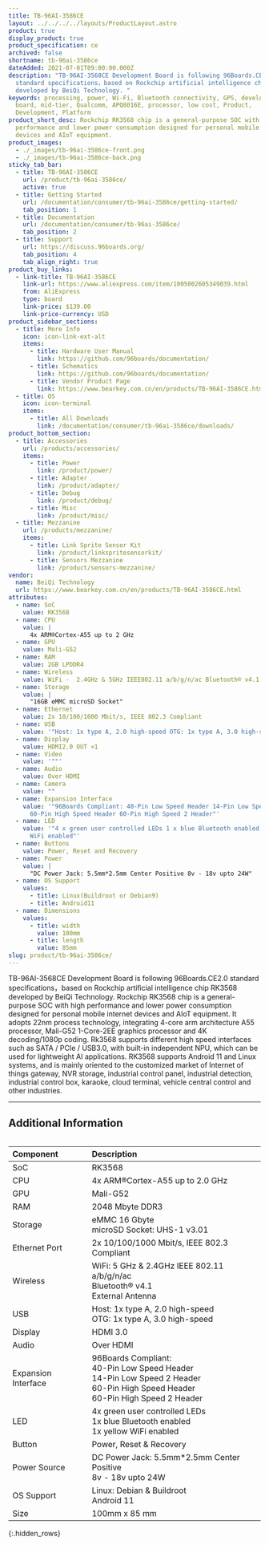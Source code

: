 ```yaml
---
title: TB-96AI-3586CE
layout: ../../../../layouts/ProductLayout.astro
product: true
display_product: true
product_specification: ce
archived: false
shortname: tb-96ai-3586ce
dateAdded: 2021-07-01T09:00:00.000Z
description: "TB-96AI-3568CE Development Board is following 96Boards.CE2.0
  standard specifications，based on Rockchip artificial intelligence chip RK3568
  developed by BeiQi Technology. "
keywords: processing, power, Wi-Fi, Bluetooth connectivity, GPS, development,
  board, mid-tier, Qualcomm, APQ8016E, processor, low cost, Product,
  Development, Platform
product_short_desc: Rockchip RK3568 chip is a general-purpose SOC with high
  performance and lower power consumption designed for personal mobile internet
  devices and AIoT equipment.
product_images:
  - ./_images/tb-96ai-3586ce-front.png
  - ./_images/tb-96ai-3586ce-back.png
sticky_tab_bar:
  - title: TB-96AI-3586CE
    url: /product/tb-96ai-3586ce/
    active: true
  - title: Getting Started
    url: /documentation/consumer/tb-96ai-3586ce/getting-started/
    tab_position: 1
  - title: Documentation
    url: /documentation/consumer/tb-96ai-3586ce/
    tab_position: 2
  - title: Support
    url: https://discuss.96boards.org/
    tab_position: 4
    tab_align_right: true
product_buy_links:
  - link-title: TB-96AI-3586CE
    link-url: https://www.aliexpress.com/item/1005002605349039.html
    from: AliExpress
    type: board
    link-price: $139.00
    link-price-currency: USD
product_sidebar_sections:
  - title: More Info
    icon: icon-link-ext-alt
    items:
      - title: Hardware User Manual
        link: https://github.com/96boards/documentation/
      - title: Schematics
        link: https://github.com/96boards/documentation/
      - title: Vendor Product Page
        link: https://www.bearkey.com.cn/en/products/TB-96AI-3586CE.html
  - title: OS
    icon: icon-terminal
    items:
      - title: All Downloads
        link: /documentation/consumer/tb-96ai-3586ce/downloads/
product_bottom_section:
  - title: Accessories
    url: /products/accessories/
    items:
      - title: Power
        link: /product/power/
      - title: Adapter
        link: /product/adapter/
      - title: Debug
        link: /product/debug/
      - title: Misc
        link: /product/misc/
  - title: Mezzanine
    url: /products/mezzanine/
    items:
      - title: Link Sprite Sensor Kit
        link: /product/linkspritesensorkit/
      - title: Sensors Mezzanine
        link: /product/sensors-mezzanine/
vendor:
  name: BeiQi Technology
  url: https://www.bearkey.com.cn/en/products/TB-96AI-3586CE.html
attributes:
  - name: SoC
    value: RK3568
  - name: CPU
    value: |
      4x ARM®Cortex-A55 up to 2 GHz
  - name: GPU
    value: Mali-G52
  - name: RAM
    value: 2GB LPDDR4
  - name: Wireless
    value: WiFi -  2.4GHz & 5GHz IEEE802.11 a/b/g/n/ac Bluetooth® v4.1 WIFI/BT ANT×1
  - name: Storage
    value: |
      "16GB eMMC microSD Socket"
  - name: Ethernet
    value: 2x 10/100/1000 Mbit/s, IEEE 802.3 Compliant
  - name: USB
    value: '"Host: 1x type A, 2.0 high-speed OTG: 1x type A, 3.0 high-speed"'
  - name: Display
    value: HDMI2.0 OUT ×1
  - name: Video
    value: '""'
  - name: Audio
    value: Over HDMI
  - name: Camera
    value: ""
  - name: Expansion Interface
    value: '"96Boards Compliant: 40-Pin Low Speed Header 14-Pin Low Speed 2 Header
      60-Pin High Speed Header 60-Pin High Speed 2 Header"'
  - name: LED
    value: '"4 x green user controlled LEDs 1 x blue Bluetooth enabled 1 x yellow
      WiFi enabled"'
  - name: Buttons
    value: Power, Reset and Recovery
  - name: Power
    value: |
      "DC Power Jack: 5.5mm*2.5mm Center Positive 8v - 18v upto 24W"
  - name: OS Support
    values:
      - title: Linux(Buildroot or Debian9)
      - title: Android11
  - name: Dimensions
    values:
      - title: width
        value: 100mm
      - title: length
        value: 85mm
slug: product/tb-96ai-3586ce/
---
```

TB-96AI-3568CE Development Board is following 96Boards.CE2.0 standard specifications，based on Rockchip artificial intelligence chip RK3568 developed by BeiQi Technology.
Rockchip RK3568 chip is a general-purpose SOC with high performance and lower power consumption designed for personal mobile internet devices and AIoT equipment. 
It adopts 22nm process technology, integrating 4-core arm architecture A55 processor, Mali-G52 1-Core-2EE graphics processor and 4K decoding/1080p coding. Rk3568 supports different high speed interfaces such as SATA / PCIe / USB3.0, with built-in independent NPU, which can be used for lightweight AI applications. RK3568 supports Android 11 and Linux systems, and is mainly oriented to the customized market of Internet of things gateway, NVR storage, industrial control panel, industrial detection, industrial control box, karaoke, cloud terminal, vehicle central control and other industries.


*******

## Additional Information

<div style="overflow-x:scroll;" markdown="1">

|   Component          |   Description |
|:---------------------|:--------------|
|  SoC                 | RK3568              |
|  CPU                 | 4x ARM®Cortex-A55 up to 2.0 GHz                                                      |
|  GPU                 | Mali-G52                                                                           |
|  RAM                 | 2048 Mbyte DDR3                                                                                                    |
|  Storage             | eMMC 16 Gbyte <br> microSD Socket: UHS-1 v3.01                           |
|  Ethernet Port       | 2x 10/100/1000 Mbit/s, IEEE 802.3 Compliant                                                                               |
|  Wireless            | WiFi: 5 GHz & 2.4GHz IEEE 802.11 a/b/g/n/ac <br> Bluetooth® v4.1 <br> External Antenna                           |
|  USB                 | Host: 1x type A, 2.0 high-speed <br> OTG: 1x type A, 3.0 high-speed                                             |
|  Display             | HDMI 3.0                                                                                |
|  Audio               | Over HDMI                                                                                                              |
|  Expansion Interface | 96Boards Compliant: <br> 40-Pin Low Speed Header <br> 14-Pin Low Speed 2 Header <br> 60-Pin High Speed Header <br>  60-Pin High Speed 2 Header                                       |
|  LED                 | 4x green user controlled LEDs <br> 1x blue Bluetooth enabled <br> 1x yellow WiFi enabled |
|  Button              | Power, Reset & Recovery                                                                                                      |
|  Power Source        | DC Power Jack: 5.5mm*2.5mm Center Positive <br> 8v - 18v upto 24W                                                           |
|  OS Support          | Linux: Debian & Buildroot <br> Android 11 |
|  Size                | 100mm x 85 mm                                                                                                            |
{:.hidden_rows}
</div>
